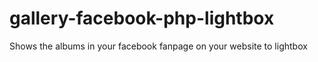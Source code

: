 # gallery-facebook-php-lightbox
Shows the albums in your facebook fanpage on your website to lightbox
